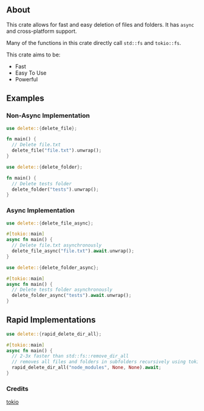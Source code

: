 ## About

This crate allows for fast and easy deletion of files and folders. It has `async` and cross-platform support.

Many of the functions in this crate directly call `std::fs` and `tokio::fs`.

This crate aims to be:

- Fast
- Easy To Use
- Powerful

## Examples

### Non-Async Implementation

```rust
use delete::{delete_file};

fn main() {
  // Delete file.txt
  delete_file("file.txt").unwrap();
}
```

```rust
use delete::{delete_folder};

fn main() {
  // Delete tests folder
  delete_folder("tests").unwrap();
}
```

### Async Implementation

```rust
use delete::{delete_file_async};

#[tokio::main]
async fn main() {
  // Delete file.txt asynchronously
  delete_file_async("file.txt").await.unwrap();
}
```

```rust
use delete::{delete_folder_async};

#[tokio::main]
async fn main() {
  // Delete tests folder asynchronously
  delete_folder_async("tests").await.unwrap();
}
```

## Rapid Implementations

```rust
use delete::{rapid_delete_dir_all};

#[tokio::main]
async fn main() {
  // 2-3x faster than std::fs::remove_dir_all
  // removes all files and folders in subfolders recursively using tokio workers
  rapid_delete_dir_all("node_modules", None, None).await;
}
```

### Credits

[tokio](https://crates.io/crates/tokio)
